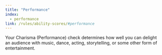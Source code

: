 ```yaml
---
title: "Performance"
index:
  - performance
link: /rules/ability-scores/#performance
---
```

Your Charisma (Performance) check determines how well you can delight an audience with music, dance, acting, storytelling, or some other form of entertainment.
